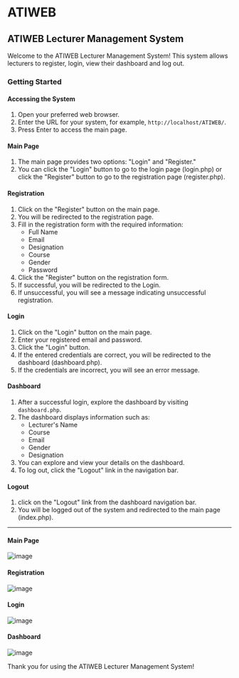 # ATIWEB
## ATIWEB Lecturer Management System

Welcome to the ATIWEB Lecturer Management System! This system allows lecturers to register, login, view their dashboard and log out.

### Getting Started

#### Accessing the System

1. Open your preferred web browser.
2. Enter the URL for your system, for example, `http://localhost/ATIWEB/`.
3. Press Enter to access the main page.

#### Main Page
1. The main page provides two options: "Login" and "Register."
2. You can click the "Login" button to go to the login page (login.php) or click the "Register" button to go to the registration page (register.php).

#### Registration

1. Click on the "Register" button on the main page.
2. You will be redirected to the registration page.
3. Fill in the registration form with the required information:
   - Full Name
   - Email
   - Designation
   - Course
   - Gender
   - Password
4. Click the "Register" button on the registration form.
5. If successful, you will be redirected to the Login.
6. If unsuccessful, you will see a message indicating unsuccessful registration.

#### Login

1. Click on the "Login" button on the main page.
2. Enter your registered email and password.
3. Click the "Login" button.
4. If the entered credentials are correct, you will be redirected to the dashboard (dashboard.php).
5. If the credentials are incorrect, you will see an error message.

#### Dashboard

1. After a successful login, explore the dashboard by visiting `dashboard.php`.
2. The dashboard displays information such as:
   - Lecturer's Name
   - Course
   - Email
   - Gender
   - Designation
3. You can explore and view your details on the dashboard.
4. To log out, click the "Logout" link in the navigation bar.

#### Logout

1. click on the "Logout" link from the dashboard navigation bar.
2. You will be logged out of the system and redirected to the main page (index.php).

---
#### Main Page
![image](https://github.com/rihamnazeer/ATIWEB/assets/90144970/eecd1954-8902-43de-8468-e213809c51ef)

#### Registration
![image](https://github.com/rihamnazeer/ATIWEB/assets/90144970/0566237d-fd08-430a-875d-fe9efe688f99)

#### Login
![image](https://github.com/rihamnazeer/ATIWEB/assets/90144970/59e0d52b-7256-456b-aa4e-228833096fc4)

#### Dashboard
![image](https://github.com/rihamnazeer/ATIWEB/assets/90144970/423730a2-0942-4fb5-91a3-fd8934da6a9f)


Thank you for using the ATIWEB Lecturer Management System!
